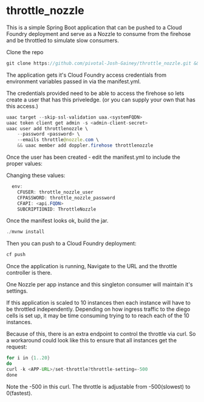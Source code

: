 # throttle_nozzle

This is a simple Spring Boot application that can be pushed to a Cloud Foundry deployment and serve as a Nozzle to consume from the firehose and be throttled to simulate slow consumers.

Clone the repo
```java
git clone https://github.com/pivotal-Josh-Gainey/throttle_nozzle.git && cd throttle_nozzle
```

The application gets it's Cloud Foundry access credentials from environment variables passed in via the manifest.yml.

The credentials provided need to be able to access the firehose so lets create a user that has this priveledge. (or you can supply your own that has this access.)
```java
uaac target --skip-ssl-validation uaa.<systemFQDN>
uaac token client get admin -s <admin-client-secret>
uaac user add throttlenozzle \
    --password <password> \
    --emails throttle@nozzle.com \
    && uaac member add doppler.firehose throttlenozzle
  ```
Once the user has been created - edit the manifest.yml to include the proper values:

Changing these values:
```java
  env:
    CFUSER: throttle_nozzle_user
    CFPASSWORD: throttle_nozzle_password
    CFAPI: <api.FQDN>
    SUBCRIPTIONID: ThrottleNozzle
```
Once the manifest looks ok, build the jar.
```java
./mvnw install
```

Then you can push to a Cloud Foundry deployment:
```java
cf push
```

Once the application is running, Navigate to the URL and the throttle controller is there.

One Nozzle per app instance and this singleton consumer will maintain it's settings.  

If this application is scaled to 10 instances then each instance will have to be throttled independently. Depending on how ingress traffic to the diego cells is set up, it may be time consuming trying to to reach each of the 10 instances.

Because of this, there is an extra endpoint to control the throttle via curl.  So a workaround could look like this to ensure that all instances get the request:
```java
for i in {1..20}
do
curl -k <APP-URL>/set-throttle?throttle-setting=-500
done
```
Note the -500 in this curl. The throttle is adjustable from -500(slowest) to 0(fastest).
